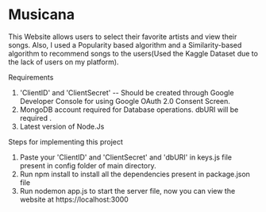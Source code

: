 # Musicana
This Website allows users to select their favorite artists and view their songs. Also, I used a Popularity based algorithm and a Similarity-based algorithm to recommend songs 
to the users(Used the Kaggle Dataset due to the lack of users on my platform).

Requirements
1. 'ClientID' and 'ClientSecret' -- Should be created through Google Developer Console for using Google OAuth 2.0 Consent Screen.
2. MongoDB account required for Database operations. dbURI will be required .
3. Latest version of Node.Js 

Steps for implementing this project
1. Paste your 'ClientID' and 'ClientSecret' and 'dbURI' in keys.js file present in config folder of main directory. 
2. Run npm install to install all the dependencies present in package.json file
3. Run nodemon app.js to start the server file, now you can view the website at https://localhost:3000
